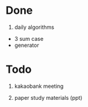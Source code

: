 # Done

1. daily algorithms
- 3 sum case
- generator

# Todo

1. kakaobank meeting

2. paper study materials (ppt)
